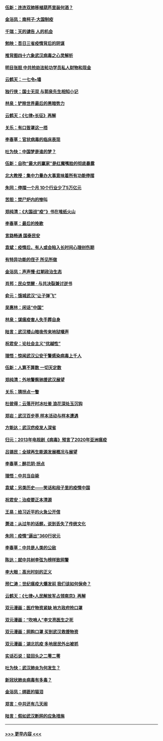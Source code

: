 #### [伍新：连连双肺移植葫芦里装何酒？](../pages/nsc993/n11913667.md?t=03042032) 
#### [金浴凤：南柯子·大国制疫](../pages/nsc993/n11913657.md?t=03042032) 
#### [千瑞：天的谴告  人的机会](../pages/nsc993/n11913309.md?t=03042032) 
#### [勉映：吾日三省疫情背后的阴谋](../pages/nsc993/n11913079.md?t=03042032) 
#### [推背图四十六象武汉病毒之心灵解析](../pages/nsc993/n11911761.md?t=03042032) 
#### [明目张胆 中共抢劫法轮功学员私人财物和现金](../pages/nsc993/n11910262.md?t=03042032) 
#### [云鹤天：一七令▪墙](../pages/nsc993/n11910627.md?t=03042032) 
#### [独行侠：国士无双 与郭泉先生相知小记](../pages/nsc993/n11910613.md?t=03042032) 
#### [林泉：铲除世界最后的黑暗势力](../pages/nsc993/n11909320.md?t=03042032) 
#### [云鹤天：《七律▪长征》再解](../pages/nsc993/n11909327.md?t=03042032) 
#### [关乐：有口皆罩这一捂](../pages/nsc993/n11908393.md?t=03042032) 
#### [李春草：官状病毒的临床表现](../pages/nsc993/n11908339.md?t=03042032) 
#### [吐为快：中国梦是谁的梦？](../pages/nsc993/n11906564.md?t=03042032) 
#### [伍新：自吹“最大的赢家”是红魔嘴脸的彻底暴露](../pages/nsc993/n11906407.md?t=03042032) 
#### [北大教授：集中力量办大事意味着所有功能停摆](../pages/nsc993/n11904800.md?t=03042032) 
#### [朱同：停摆一个月 10个行业少了5万亿元](../pages/nsc993/n11904498.md?t=03042032) 
#### [苦胆：焚尸炉内的惨叫](../pages/nsc993/n11904479.md?t=03042032) 
#### [郑纯清：《大国战“疫”》书在堆纸火山](../pages/nsc993/n11904450.md?t=03042032) 
#### [李春草：最后的挽歌](../pages/nsc993/n11904441.md?t=03042032) 
#### [言路畅通 国泰民安](../pages/nsc993/n11904222.md?t=03042032) 
#### [袁斌：疫情后，有人或会陷入长时间心理创伤期](../pages/nsc993/n11901514.md?t=03042032) 
#### [有特异功能的侄子 所见所做](../pages/nsc993/n11901154.md?t=03042032) 
#### [金浴凤：声声慢‧红朝政治生态](../pages/nsc993/n11899553.md?t=03042032) 
#### [肖邦：民众觉醒 · 与共决裂兼讨逆书](../pages/nsc993/n11898435.md?t=03042032) 
#### [俞元：饿城武汉“让子弹飞”](../pages/nsc993/n11898344.md?t=03042032) 
#### [吴惠林：闲话“中国”](../pages/nsc993/n11898182.md?t=03042032) 
#### [林泉：谋瘟疫害人失手葬自身](../pages/nsc993/n11897892.md?t=03042032) 
#### [陆言：武汉楼山暗夜传来地狱嚎声](../pages/nsc993/n11897033.md?t=03042032) 
#### [祝君安：论社会主义“优越性”](../pages/nsc993/n11897005.md?t=03042032) 
#### [理悟：惊闻武汉公安干警感染病毒上千人](../pages/nsc993/n11896947.md?t=03042032) 
#### [伍新：人算不算数 一切天定数](../pages/nsc993/n11893372.md?t=03042032) 
#### [郑纯清：外地警察驰援武汉展望](../pages/nsc993/n11893115.md?t=03042032) 
#### [关乐：猜拐点一瞥](../pages/nsc993/n11893020.md?t=03042032) 
#### [杜彼得：云落开时冰吐鉴 浪花深处玉沉钩](../pages/nsc993/n11892107.md?t=03042032) 
#### [郑岩：武汉百步亭 样本活动与样本遭遇](../pages/nsc993/n11892310.md?t=03042032) 
#### [方能达：武汉疠疫发人深省](../pages/nsc993/n11891376.md?t=03042032) 
#### [归元：2013年电视剧《病毒》预言了2020年亚洲瘟疫](../pages/nsc993/n11891126.md?t=03042032) 
#### [吕锡民：全球再生能源发展概况与展望](../pages/nsc993/n11890613.md?t=03042032) 
#### [李春草：醉花阴·拐点](../pages/nsc993/n11890567.md?t=03042032) 
#### [理悟：中共当自毙](../pages/nsc993/n11890559.md?t=03042032) 
#### [袁斌：另类历史——笑话和段子里的疫情中国](../pages/nsc993/n11889243.md?t=03042032) 
#### [祝君安：治疫要正本清源](../pages/nsc993/n11889085.md?t=03042032) 
#### [王易：给习近平的火急公开信](../pages/nsc993/n11888225.md?t=03042032) 
#### [萧进：从过年的话题，说到丢失了传统文化](../pages/nsc993/n11887732.md?t=03042032) 
#### [朱同：疫情“逼出”360行状元](../pages/nsc993/n11887678.md?t=03042032) 
#### [李春草：中共是人类的公敌](../pages/nsc993/n11887656.md?t=03042032) 
#### [陈达：就中共树李弦为榜样致网警](../pages/nsc993/n11887625.md?t=03042032) 
#### [李大眼：高光时刻的正义](../pages/nsc993/n11887585.md?t=03042032) 
#### [邢仁涛：世纪瘟疫大爆发前 我们该如何保命？](../pages/nsc993/n11887535.md?t=03042032) 
#### [云鹤天：《七律▪人民解放军占领南京》再解](../pages/nsc993/n11887524.md?t=03042032) 
#### [双元漫画：医疗物资紧缺 地方政府抢口罩](../pages/nsc993/n11884744.md?t=03042032) 
#### [双元漫画：“吹哨人”李文亮医生之死](../pages/nsc993/n11884705.md?t=03042032) 
#### [双元漫画：网购口罩 买到武汉救援物资](../pages/nsc993/n11884670.md?t=03042032) 
#### [双元漫画：湖北抗疫 多地居民外出被抓](../pages/nsc993/n11884643.md?t=03042032) 
#### [实话石说：猛回头之二零二零](../pages/nsc993/n11883968.md?t=03042032) 
#### [吐为快：武汉肺炎为何发生？](../pages/nsc993/n11882180.md?t=03042032) 
#### [新冠状肺炎病毒有多毒？](../pages/nsc993/n11881790.md?t=03042032) 
#### [金浴凤：绑匪的猫泪](../pages/nsc993/n11880664.md?t=03042032) 
#### [郑言：中共还有几天闹](../pages/nsc993/n11880645.md?t=03042032) 
#### [陆言：假如武汉断网的应急措施](../pages/nsc993/n11880619.md?t=03042032) 

----
#### [ >>> 更早内容 <<< ](../indexes/nsc993-earlier.md)
